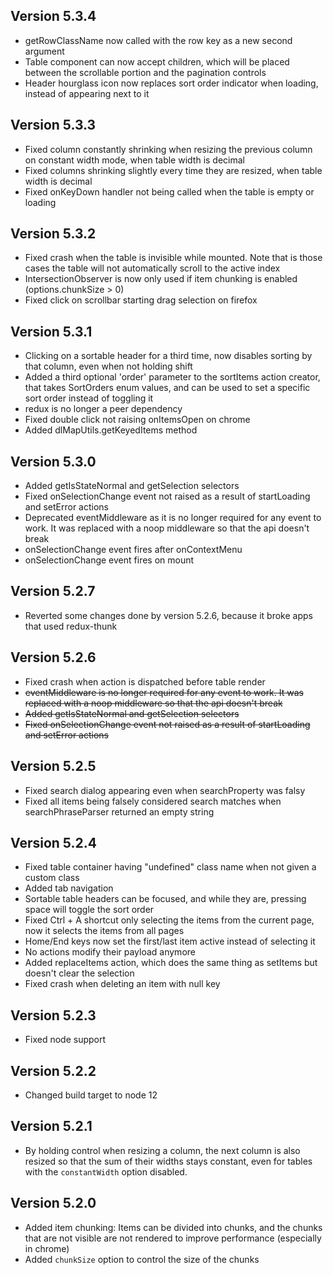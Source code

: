 ## Version 5.3.4
- getRowClassName now called with the row key as a new second argument
- Table component can now accept children, which will be placed between the scrollable portion and the pagination controls
- Header hourglass icon now replaces sort order indicator when loading, instead of appearing next to it

## Version 5.3.3
- Fixed column constantly shrinking when resizing the previous column on constant width mode, when table width is decimal
- Fixed columns shrinking slightly every time they are resized, when table width is decimal
- Fixed onKeyDown handler not being called when the table is empty or loading

## Version 5.3.2
- Fixed crash when the table is invisible while mounted. Note that is those cases the table will not automatically scroll to the active index
- IntersectionObserver is now only used if item chunking is enabled (options.chunkSize > 0)
- Fixed click on scrollbar starting drag selection on firefox

## Version 5.3.1
- Clicking on a sortable header for a third time, now disables sorting by that column, even when not holding shift
- Added a third optional 'order' parameter to the sortItems action creator, that takes SortOrders enum values, and can be used to set a specific sort order instead of toggling it
- redux is no longer a peer dependency
- Fixed double click not raising onItemsOpen on chrome
- Added dlMapUtils.getKeyedItems method

## Version 5.3.0
- Added getIsStateNormal and getSelection selectors
- Fixed onSelectionChange event not raised as a result of startLoading and setError actions
- Deprecated eventMiddleware as it is no longer required for any event to work. It was replaced with a noop middleware so that the api doesn't break
- onSelectionChange event fires after onContextMenu
- onSelectionChange event fires on mount

## Version 5.2.7
- Reverted some changes done by version 5.2.6, because it broke apps that used redux-thunk

## Version 5.2.6
- Fixed crash when action is dispatched before table render
- ~~eventMiddleware is no longer required for any event to work. It was replaced with a noop middleware so that the api doesn't break~~
- ~~Added getIsStateNormal and getSelection selectors~~
- ~~Fixed onSelectionChange event not raised as a result of startLoading and setError actions~~

## Version 5.2.5
- Fixed search dialog appearing even when searchProperty was falsy
- Fixed all items being falsely considered search matches when searchPhraseParser returned an empty string

## Version 5.2.4
- Fixed table container having "undefined" class name when not given a custom class
- Added tab navigation
- Sortable table headers can be focused, and while they are, pressing space will toggle the sort order
- Fixed Ctrl + A shortcut only selecting the items from the current page, now it selects the items from all pages
- Home/End keys now set the first/last item active instead of selecting it
- No actions modify their payload anymore
- Added replaceItems action, which does the same thing as setItems but doesn't clear the selection
- Fixed crash when deleting an item with null key

## Version 5.2.3
- Fixed node support

## Version 5.2.2
- Changed build target to node 12

## Version 5.2.1
- By holding control when resizing a column, the next column is also resized so that the sum of their widths stays constant, even for tables with the `constantWidth` option disabled.

## Version 5.2.0
- Added item chunking: Items can be divided into chunks, and the chunks that are not visible are not rendered to improve performance (especially in chrome)
- Added `chunkSize` option to control the size of the chunks
